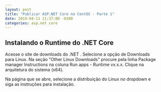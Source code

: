 ```yaml
---
layout: post
title: "Publicar ASP.NET Core no CentOS - Parte 1"
date: 2019-04-11 11:37:00 -0300
categories: asp.net core
---
```


## Instalando o Runtime do .NET Core
Acesse o site de downloads do .NET . Selecione a opção de Downloads para Linux. Na seção "Other Linux Downloads" procure pela linha Package manager Instructions na coluna Run apps - Runtime vx.x.x. Clique na arquitetura do sistema (x64).

Na página que se abre, selecione a distribuição do Linux no dropdown e siga as instruções para instalação.
